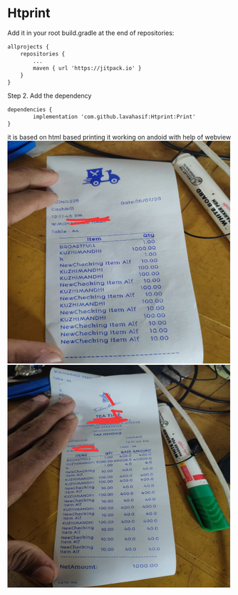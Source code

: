 # Htprint
Add it in your root build.gradle at the end of repositories:

	allprojects {
		repositories {
			...
			maven { url 'https://jitpack.io' }
		}
	}
Step 2. Add the dependency

	dependencies {
	        implementation 'com.github.lavahasif:Htprint:Print'
	}
  it is based on html based printing it working on andoid with help of webview
  <img width="500px" height="500px" src='https://github.com/lavahasif/Htprint/blob/master/WhatsApp%20Image%202020-07-12%20at%201.41.56%20PM.jpeg?raw=true'>
  <img width="500px" height="500px" src='https://github.com/lavahasif/Htprint/blob/master/WhatsApp%20Image%202020-07-12%20at%201.45.40%20PM.jpeg?raw=true'>
